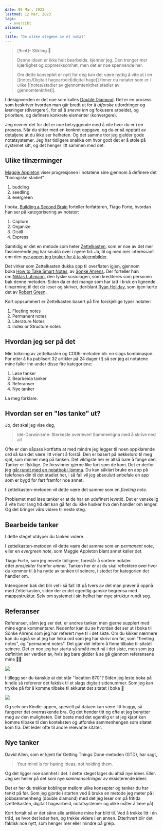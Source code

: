 ```yaml
---
date: 05 Mar, 2023
lastmod: 12 Mar, 2023
tags:
  - oversikt
aliases:
  - 
title: "De ulike stegene av et notat"
---
```

> [!hint]- Stikling 🌿
>
> Denne ideen er ikke helt bearbeida, kjenner jeg. Den trenger mer kjærlighet og oppmerksomhet, men det er noe spennende her.
> 
> Om dette konseptet er nytt for deg kan det være nyttig å vite at i en [[notes/Digitalt hagearbeid|digital hage]] finner du notater som er i ulike [[notes/stadier av gjennomtenkthet|stadier av gjennomtenkthet]].

I designverden er det noe som kalles [Double Diamond](https://www.designcouncil.org.uk/our-work/news-opinion/double-diamond-15-years/?ref=simen-skriver). Det er en prosess som beskriver hvordan man går bredt ut for å _utforske_ utfordringer og løsninger (divergerer), for så å _snevre inn_ og fokusere arbeidet, og prioritere, og definere konkrete elementer (konvergere).

Jeg nevner det for det er noe betryggende med å vite hvor du er i en prosess. Når du sitter med en konkret oppgave, og du er så opptatt av detaljene at du ikke ser helheten. Og det samme tror jeg gjelder gode notatsystemer. Jeg har tidligere snakka om hvor godt det er å stole på systemet sitt, og det henger litt sammen med det.

## Ulike tilnærminger

[Maggie Appleton](https://maggieappleton.com/?ref=simen-skriver) viser progresjonen i notatene sine gjennom å definere det "biologiske stadiet"

1.  budding
2.  seedling
3.  evergreen

I boka, [Building a Second Brain](https://www.buildingasecondbrain.com/?ref=simen-skriver) forteller forfatteren, Tiago Forte, hvordan han ser på kategorisering av notater:

1.  Capture
2.  Organize
3.  Distill
4.  Express

Samtidig er det en metode som heter [Zettelkasten]([notes/En%20introduksjon%20til%20Zettelkasten), som er noe av det mer fascinerende jeg har snubla over i nyere tid. Ja, til og med mer interessant enn den [nye appen jeg bruker for å ta skjermbilder](notes/Den%20ene%20funksjonen%20som%20utgjør%20hele%20forskjellen.md). 

Det virker som Zettelkasten dukka opp til overflaten igjen, gjennom boka [How to Take Smart Notes](https://www.amazon.com/How-Take-Smart-Notes-Nonfiction/dp/1542866502?ref=simen-skriver), av [Sönke Ahrens](https://www.soenkeahrens.de/en/home?ref=simen-skriver). Der forteller han om [Niklas Luhmann](https://en.wikipedia.org/wiki/Niklas_Luhmann?ref=simen-skriver), den tyske sosiologen, som krediteres som personen bak denne metoden. Siden da er det mange som har tatt i bruk en lignende tilnærming til det de leser og skriver, deriblant [Ryan Holiday](https://ryanholiday.net/?ref=simen-skriver), som igen lærte det av [Robert Green](https://powerseductionandwar.com/?ref=simen-skriver).

Kort oppsummert er Zettelkasten basert på fire forskjellige typer notater:

1.  Fleeting notes
2.  Permanent notes
3.  Literature Notes
4.  Index or Structure notes

## Hvordan jeg ser på det

Min tolkning av zettelkasten og CODE-metoden blir en slags kombinasjon. For etter å ha publisert 32 artikler på 24 dager (!) så ser jeg at notatene mine faller inn under disse fire kategoriene:

1.  Løse tanker
2.  Bearbeida tanker
3.  Referanser
4.  Nye tanker

La meg forklare.

## Hvordan ser en "løs tanke" ut?

Jo, det skal jeg vise deg,

> Idé-Darwinisme: Sterkeste overlever! Sammenligna med å skrive ned alt

Ofte er den såpass kortfatta at med mindre jeg legger til noen oppklarende ord så kan det være litt vrient å forstå. Den er basert på nøkkelord til meg sjøl, som minner meg på tanken. Det viktigste her er altså bare å fange den. Tanker er flyktige. De forsvinner gjerne like fort som de kom. Det er derfor jeg [går rundt med en notatbok i lomma](notes/Hvorfor%20jeg%20går%20rundt%20med%20en%20notatbok%20i%20lomma.md). Du kan såklart bruke en app på telefonen din til det stadiet her, i så fall vil jeg absoulutt anbefale en app som er bygd for fart framfor noe annet.

I zettelkasten-metoden vil dette være det samme som en _fleeting note_.

Problemet med løse tanker er at de har en udefinert levetid. Det er vanskelig å vite hvor lang tid det kan gå før du ikke husker hva den handler om lenger. Og det bringer vårs videre til neste steg.

## Bearbeide tanker

I dette steget utdyper du tanken videre.

I zettelkasten-metoden vil dette være det samme som en _permanent note_, eller en _evergreen note_, som Maggie Appleton blant annet kaller det.

Tiago Forte, som jeg nevnte tidligere, foreslår å sortere notater etter _prosjekter_ framfor _emner_. Tanken her er at du skal reflektere over hvor du kommer til å ha nytte av tanken til seinere, i stedet for kategorien det handler om.

Intensjonen bak det blir vel i så fall litt på tvers av det man prøver å oppnå med Zettelkasten, siden der er det egentlig ganske begrensa med mappestruktur. Selv om systemet i sin helhet har mye struktur rundt seg.

## Referanser

Referanser, sånn jeg ser det, er andres tanker, men gjerne supplert med mine egne kommentarer. Nedenfor kan du se hvordan det ser ut i boka til Sönke Ahrens som jeg har referert mye til i det siste. Om du kikker nærmere kan du også se at jeg har linka ord som jeg har skrivi om før, som "fleeting notes", og "permanent notes". Det gjør det lettere å finne tilbake til sitatet seinere. Det er noe jeg har starta så smått med nå i det siste, men som jeg definitivt ser verdien av, hvis jeg bare gidder å se gå gjennom referansene mine 🤦‍♂️

![](https://www.simenskriver.no/content/images/2022/12/Simens-skjermbilder-22-12-2022--kl-09.14.30@2x.png)

I tillegg ser du kanskje at det står "location 870"? Siden jeg leste boka på kindle så refererer det faktisk til et slags digitalt sidenummer. Som jeg kan trykke på for å komme tilbake til akkurat det sitatet i boka 🤯

![](https://www.simenskriver.no/content/images/2022/12/Simens-skjermbilder-22-12-2022--kl-09.26.09.gif)

Og selv om Kindle-appen, spesielt på dataen kan være litt buggy, så fungerer det overraskende bra. Og det hender titt og ofte at jeg benytter meg av den muligheten. Det beste med det egentlig er at jeg kjapt kan komme tilbake til den konteksten og utforske sammenhengen som sitatet kom fra. Det leder ofte til andre relevante sitater.

## Nye tanker

David Allen, som er kjent for Getting Things Done-metoden (GTD), har sagt,

> Your mind is for having ideas, not holding them.

Og det ligger noe sannhet i det. I dette steget lager du altså nye ideer. Eller. Jeg ser heller på det som nye _sammensetninger_ av eksisterende ideer.

Det er her du trekker koblinger mellom ulike konsepter og tanker du har tenkt på før. Som jeg gjorde i starten ved å bruke en metode jeg møter på i jobbsammenheng (double diamond) med det jeg leser om på fritida (zettelkasten, digitalt hagearbeid, notatsystemer og ulike måter å lære på).

Kort fortalt så er det sånn alle artiklene mine har blitt til. Ved å trekke litt i én tråd, se hvor det leder hen, og trekke videre i en annen. Etterhvert blir det faktisk noe nytt, som henger mer eller mindre på greip.
